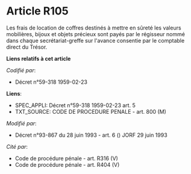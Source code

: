 # Article R105

Les frais de location de coffres destinés à mettre en sûreté les valeurs mobilières, bijoux et objets précieux sont payés par
le régisseur nommé dans chaque secrétariat-greffe sur l'avance consentie par le comptable direct du Trésor.

**Liens relatifs à cet article**

_Codifié par_:

  - Décret n°59-318 1959-02-23

**Liens**:

  - SPEC_APPLI: Décret n°59-318 1959-02-23 art. 5
  - TXT_SOURCE: CODE DE PROCEDURE PENALE - art. 800 (M)

_Modifié par_:

  - Décret n°93-867 du 28 juin 1993 - art. 6 () JORF 29 juin 1993

_Cité par_:

  - Code de procédure pénale - art. R316 (V)
  - Code de procédure pénale - art. R404 (V)
